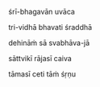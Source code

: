 śrī-bhagavān uvāca

tri-vidhā bhavati śraddhā

dehināṁ sā svabhāva-jā

sāttvikī rājasī caiva

tāmasī ceti tāṁ śṛṇu